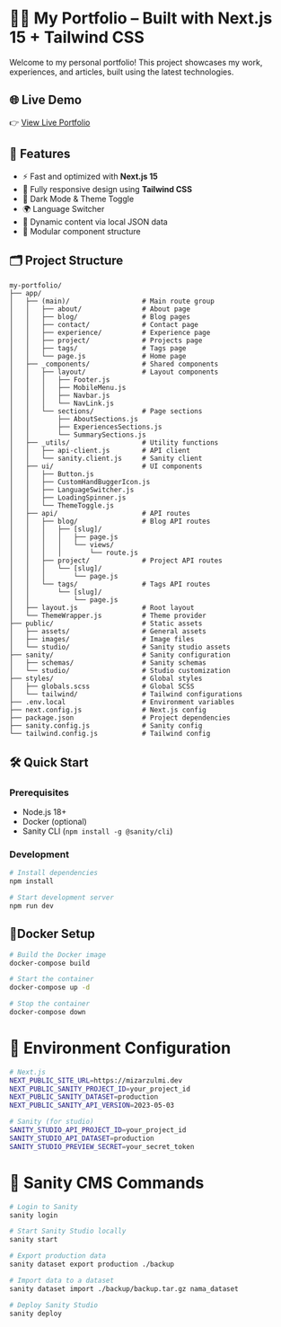 # 🧑‍💻 My Portfolio – Built with Next.js 15 + Tailwind CSS

Welcome to my personal portfolio! This project showcases my work, experiences, and articles, built using the latest technologies.

## 🌐 Live Demo

👉 [View Live Portfolio](https://mizarzulmi.dev)

## 🚀 Features

- ⚡ Fast and optimized with **Next.js 15**
- 🎨 Fully responsive design using **Tailwind CSS**
- 🌙 Dark Mode & Theme Toggle
- 🌍 Language Switcher
- 📄 Dynamic content via local JSON data
- 🔗 Modular component structure

## 🗂 Project Structure

```text
my-portfolio/
├── app/
│   ├── (main)/                  # Main route group
│   │   ├── about/               # About page
│   │   ├── blog/                # Blog pages
│   │   ├── contact/             # Contact page
│   │   ├── experience/          # Experience page
│   │   ├── project/             # Projects page
│   │   ├── tags/                # Tags page
│   │   └── page.js              # Home page
│   ├── _components/             # Shared components
│   │   ├── layout/              # Layout components
│   │   │   ├── Footer.js
│   │   │   ├── MobileMenu.js
│   │   │   ├── Navbar.js
│   │   │   └── NavLink.js
│   │   └── sections/            # Page sections
│   │       ├── AboutSections.js
│   │       ├── ExperiencesSections.js
│   │       └── SummarySections.js
│   ├── _utils/                  # Utility functions
│   │   ├── api-client.js        # API client
│   │   └── sanity.client.js     # Sanity client
│   ├── ui/                      # UI components
│   │   ├── Button.js
│   │   ├── CustomHandBuggerIcon.js
│   │   ├── LanguageSwitcher.js
│   │   ├── LoadingSpinner.js
│   │   └── ThemeToggle.js
│   ├── api/                     # API routes
│   │   ├── blog/                # Blog API routes
│   │   │   ├── [slug]/
│   │   │   │   ├── page.js
│   │   │   │   └── views/
│   │   │   │       └── route.js
│   │   ├── project/             # Project API routes
│   │   │   └── [slug]/
│   │   │       └── page.js
│   │   └── tags/                # Tags API routes
│   │       └── [slug]/
│   │           └── page.js
│   ├── layout.js                # Root layout
│   └── ThemeWrapper.js          # Theme provider
├── public/                      # Static assets
│   ├── assets/                  # General assets
│   ├── images/                  # Image files
│   └── studio/                  # Sanity studio assets
├── sanity/                      # Sanity configuration
│   ├── schemas/                 # Sanity schemas
│   └── studio/                  # Studio customization
├── styles/                      # Global styles
│   ├── globals.scss             # Global SCSS
│   └── tailwind/                # Tailwind configurations
├── .env.local                   # Environment variables
├── next.config.js               # Next.js config
├── package.json                 # Project dependencies
├── sanity.config.js             # Sanity config
└── tailwind.config.js           # Tailwind config
```

## 🛠 Quick Start

### Prerequisites

- Node.js 18+
- Docker (optional)
- Sanity CLI (`npm install -g @sanity/cli`)

### Development

```bash
# Install dependencies
npm install

# Start development server
npm run dev
```

## 🐳Docker Setup

```bash
# Build the Docker image
docker-compose build

# Start the container
docker-compose up -d

# Stop the container
docker-compose down
```

# 🔧 Environment Configuration

```bash
# Next.js
NEXT_PUBLIC_SITE_URL=https://mizarzulmi.dev
NEXT_PUBLIC_SANITY_PROJECT_ID=your_project_id
NEXT_PUBLIC_SANITY_DATASET=production
NEXT_PUBLIC_SANITY_API_VERSION=2023-05-03

# Sanity (for studio)
SANITY_STUDIO_API_PROJECT_ID=your_project_id
SANITY_STUDIO_API_DATASET=production
SANITY_STUDIO_PREVIEW_SECRET=your_secret_token
```

# 🧠 Sanity CMS Commands

```bash
# Login to Sanity
sanity login

# Start Sanity Studio locally
sanity start

# Export production data
sanity dataset export production ./backup

# Import data to a dataset
sanity dataset import ./backup/backup.tar.gz nama_dataset

# Deploy Sanity Studio
sanity deploy
```

